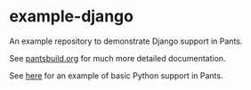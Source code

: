 # example-django
An example repository to demonstrate Django support in Pants.

See [pantsbuild.org](https://www.pantsbuild.org/) for much more detailed documentation.

See [here](https://github.com/pantsbuild/example-python) for an example of basic Python support in Pants.
